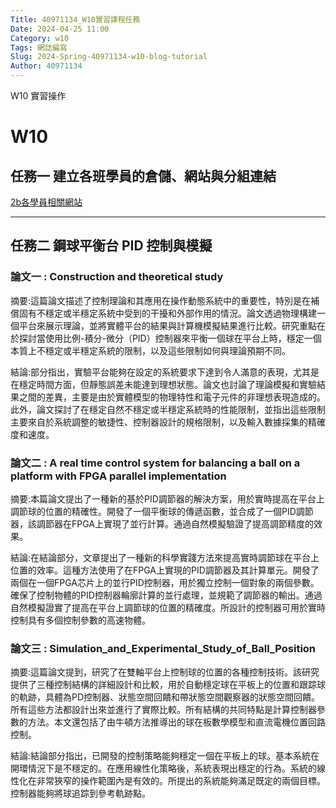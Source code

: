 ```yaml
---
Title: 40971134_W10實習課程任務
Date: 2024-04-25 11:00
Category: w10
Tags: 網誌編寫
Slug: 2024-Spring-40971134-w10-blog-tutorial
Author: 40971134
---
```


W10 實習操作

<!-- PELICAN_END_SUMMARY -->

# W10
## 任務一 建立各班學員的倉儲、網站與分組連結

<a href="https://40971134.github.io/cd2024/content/Brython.html">2b各學員相關網站</a>

------------------------------------------
## 任務二 鋼球平衡台 PID 控制與模擬

### 論文一 : Construction and theoretical study
摘要:這篇論文描述了控制理論和其應用在操作動態系統中的重要性，特別是在補償固有不穩定或半穩定系統中受到的干擾和外部作用的情況。論文透過物理構建一個平台來展示理論，並將實體平台的結果與計算機模擬結果進行比較。研究重點在於探討當使用比例-積分-微分（PID）控制器來平衡一個球在平台上時，穩定一個本質上不穩定或半穩定系統的限制，以及這些限制如何與理論預期不同。

結論:部分指出，實驗平台能夠在設定的系統要求下達到令人滿意的表現，尤其是在穩定時間方面，但靜態誤差未能達到理想狀態。論文也討論了理論模擬和實驗結果之間的差異，主要是由於實體模型的物理特性和電子元件的非理想表現造成的。此外，論文探討了在穩定自然不穩定或半穩定系統時的性能限制，並指出這些限制主要來自於系統調整的敏捷性、控制器設計的規格限制，以及輸入數據採集的精確度和速度。

### 論文二 : A real time control system for balancing a ball on a platform with FPGA parallel implementation
摘要:本篇論文提出了一種新的基於PID調節器的解決方案，用於實時提高在平台上調節球的位置的精確性。開發了一個平衡球的傳遞函數，並合成了一個PID調節器，該調節器在FPGA上實現了並行計算。通過自然模擬驗證了提高調節精度的效果。

結論:在結論部分，文章提出了一種新的科學實踐方法來提高實時調節球在平台上位置的效率。這種方法使用了在FPGA上實現的PID調節器及其計算單元。開發了兩個在一個FPGA芯片上的並行PID控制器，用於獨立控制一個對象的兩個參數。確保了控制物體的PID控制器輪廓計算的並行處理，並規範了調節器的輸出。通過自然模擬證實了提高在平台上調節球的位置的精確度。所設計的控制器可用於實時控制具有多個控制參數的高速物體。

### 論文三 : Simulation_and_Experimental_Study_of_Ball_Position
摘要:這篇論文提到，研究了在雙軸平台上控制球的位置的各種控制技術。該研究提供了三種控制結構的詳細設計和比較，用於自動穩定球在平板上的位置和跟踪球的軌跡，具體為PD控制器、狀態空間回饋和帶狀態空間觀察器的狀態空間回饋。所有這些方法都設計出來並進行了實際比較。所有結構的共同特點是計算控制器參數的方法。本文還包括了由牛頓方法推導出的球在板數學模型和直流電機位置回路控制。

結論:結論部分指出，已開發的控制策略能夠穩定一個在平板上的球。基本系統在開環情況下是不穩定的。在應用線性化策略後，系統表現出穩定的行為。系統的線性化在非常狹窄的操作範圍內是有效的。所提出的系統能夠滿足既定的兩個目標。控制器能夠將球追踪到參考軌跡點。
